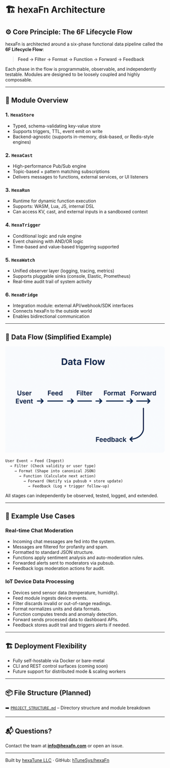 <!--
SPDX-FileCopyrightText: 2025 Hüsamettin Arabacı
SPDX-License-Identifier: MIT
-->

# 🏗️ hexaFn Architecture

## ⚙️ Core Principle: The 6F Lifecycle Flow
hexaFn is architected around a six-phase functional data pipeline called the **6F Lifecycle Flow**:

> **Feed → Filter → Format → Function → Forward → Feedback**

Each phase in the flow is programmable, observable, and independently testable. Modules are designed to be loosely coupled and highly composable.

---

## 🔶 Module Overview

### 1. `HexaStore`
- Typed, schema-validating key-value store
- Supports triggers, TTL, event emit on write
- Backend-agnostic (supports in-memory, disk-based, or Redis-style engines)

### 2. `HexaCast`
- High-performance Pub/Sub engine
- Topic-based + pattern matching subscriptions
- Delivers messages to functions, external services, or UI listeners

### 3. `HexaRun`
- Runtime for dynamic function execution
- Supports: WASM, Lua, JS, internal DSL
- Can access KV, cast, and external inputs in a sandboxed context

### 4. `HexaTrigger`
- Conditional logic and rule engine
- Event chaining with AND/OR logic
- Time-based and value-based triggering supported

### 5. `HexaWatch`
- Unified observer layer (logging, tracing, metrics)
- Supports pluggable sinks (console, Elastic, Prometheus)
- Real-time audit trail of system activity

### 6. `HexaBridge`
- Integration module: external API/webhook/SDK interfaces
- Connects hexaFn to the outside world
- Enables bidirectional communication

---

## 🧠 Data Flow (Simplified Example)

![6F Data Flow Diagram](assets/data-flow.png)

```text
User Event → Feed (Ingest) 
  → Filter (Check validity or user type) 
    → Format (Shape into canonical JSON) 
      → Function (Calculate next action) 
        → Forward (Notify via pubsub + store update) 
          → Feedback (Log + trigger follow-up)
```

All stages can independently be observed, tested, logged, and extended.

---

## 🧩 Example Use Cases

### Real-time Chat Moderation
- Incoming chat messages are fed into the system.
- Messages are filtered for profanity and spam.
- Formatted to standard JSON structure.
- Functions apply sentiment analysis and auto-moderation rules.
- Forwarded alerts sent to moderators via pubsub.
- Feedback logs moderation actions for audit.

### IoT Device Data Processing
- Devices send sensor data (temperature, humidity).
- Feed module ingests device events.
- Filter discards invalid or out-of-range readings.
- Format normalizes units and data formats.
- Function computes trends and anomaly detection.
- Forward sends processed data to dashboard APIs.
- Feedback stores audit trail and triggers alerts if needed.

---

## 🏗️ Deployment Flexibility

- Fully self-hostable via Docker or bare-metal
- CLI and REST control surfaces (coming soon)
- Future support for distributed mode & scaling workers

---

## 📦 File Structure (Planned)

➡️ [`PROJECT_STRUCTURE.md`](PROJECT_STRUCTURE.md) – Directory structure and module breakdown

---

## 📬 Questions?

Contact the team at **[info@hexafn.com](mailto:info@hexafn.com)** or open an issue.

---

Built by [hexaTune LLC](https://hexafn.com) · GitHub: [hTuneSys/hexaFn](https://github.com/hTuneSys/hexaFn)
